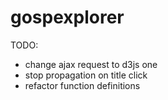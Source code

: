 gospexplorer
============

TODO:
- change ajax request to d3js one
- stop propagation on title click
- refactor function definitions
